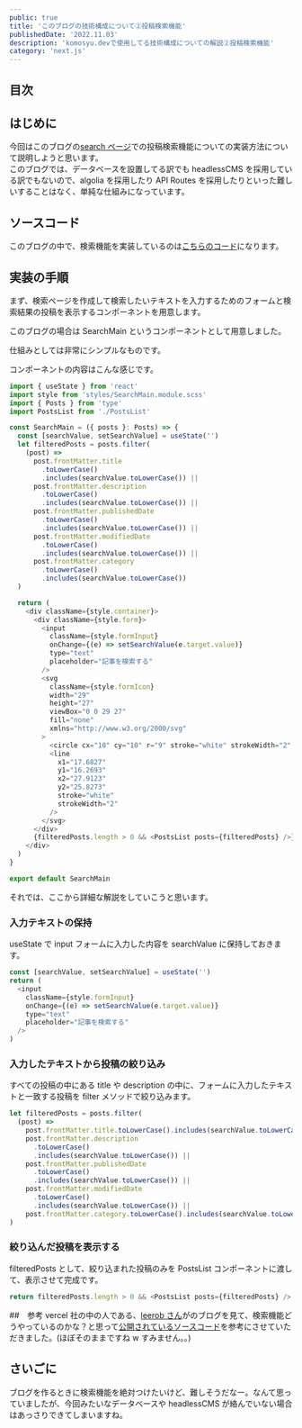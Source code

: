 ```yaml
---
public: true
title: 'このブログの技術構成について②投稿検索機能'
publishedDate: '2022.11.03'
description: 'komosyu.devで使用してる技術構成についての解説②投稿検索機能'
category: 'next.js'
---
```


## 目次

## はじめに

今回はこのブログの[search ページ](/search)での投稿検索機能についての実装方法について説明しようと思います。  
このブログでは、データベースを設置してる訳でも headlessCMS を採用している訳でもないので、algolia を採用したり API Routes を採用したりといった難しいすることはなく、単純な仕組みになっています。

## ソースコード

このブログの中で、検索機能を実装しているのは[こちらのコード](https://github.com/komosyu4649/komosyu/blob/main/comoponents/SearchMain.tsx)になります。

## 実装の手順

まず、検索ページを作成して検索したいテキストを入力するためのフォームと検索結果の投稿を表示するコンポーネントを用意します。

このブログの場合は SearchMain というコンポーネントとして用意しました。

仕組みとしては非常にシンプルなものです。

コンポーネントの内容はこんな感じです。

```js
import { useState } from 'react'
import style from 'styles/SearchMain.module.scss'
import { Posts } from 'type'
import PostsList from './PostsList'

const SearchMain = ({ posts }: Posts) => {
  const [searchValue, setSearchValue] = useState('')
  let filteredPosts = posts.filter(
    (post) =>
      post.frontMatter.title
        .toLowerCase()
        .includes(searchValue.toLowerCase()) ||
      post.frontMatter.description
        .toLowerCase()
        .includes(searchValue.toLowerCase()) ||
      post.frontMatter.publishedDate
        .toLowerCase()
        .includes(searchValue.toLowerCase()) ||
      post.frontMatter.modifiedDate
        .toLowerCase()
        .includes(searchValue.toLowerCase()) ||
      post.frontMatter.category
        .toLowerCase()
        .includes(searchValue.toLowerCase())
  )

  return (
    <div className={style.container}>
      <div className={style.form}>
        <input
          className={style.formInput}
          onChange={(e) => setSearchValue(e.target.value)}
          type="text"
          placeholder="記事を検索する"
        />
        <svg
          className={style.formIcon}
          width="29"
          height="27"
          viewBox="0 0 29 27"
          fill="none"
          xmlns="http://www.w3.org/2000/svg"
        >
          <circle cx="10" cy="10" r="9" stroke="white" strokeWidth="2" />
          <line
            x1="17.6827"
            y1="16.2693"
            x2="27.9123"
            y2="25.8273"
            stroke="white"
            strokeWidth="2"
          />
        </svg>
      </div>
      {filteredPosts.length > 0 && <PostsList posts={filteredPosts} />}
    </div>
  )
}

export default SearchMain
```

それでは、ここから詳細な解説をしていこうと思います。

### 入力テキストの保持

useState で input フォームに入力した内容を searchValue に保持しておきます。

```js
const [searchValue, setSearchValue] = useState('')
return (
  <input
    className={style.formInput}
    onChange={(e) => setSearchValue(e.target.value)}
    type="text"
    placeholder="記事を検索する"
  />
)
```

### 入力したテキストから投稿の絞り込み

すべての投稿の中にある title や description の中に、フォームに入力したテキストと一致する投稿を filter メソッドで絞り込みます。

```js
let filteredPosts = posts.filter(
  (post) =>
    post.frontMatter.title.toLowerCase().includes(searchValue.toLowerCase()) ||
    post.frontMatter.description
      .toLowerCase()
      .includes(searchValue.toLowerCase()) ||
    post.frontMatter.publishedDate
      .toLowerCase()
      .includes(searchValue.toLowerCase()) ||
    post.frontMatter.modifiedDate
      .toLowerCase()
      .includes(searchValue.toLowerCase()) ||
    post.frontMatter.category.toLowerCase().includes(searchValue.toLowerCase())
)
```

### 絞り込んだ投稿を表示する

filteredPosts として、絞り込まれた投稿のみを PostsList コンポーネントに渡して、表示させて完成です。

```js
return filteredPosts.length > 0 && <PostsList posts={filteredPosts} />
```

##　参考
vercel 社の中の人である、[leerob さん](https://github.com/leerob)がのブログを見て、検索機能どうやっているのかな？と思って[公開されているソースコード](https://github.com/leerob/leerob.io/blob/2d81852b9d7799d51b2a7683a9702961cb0759ba/pages/blog.tsx)を参考にさせていただきました。(ほぼそのままですね w すみません。。)

## さいごに

ブログを作るときに検索機能を絶対つけたいけど、難しそうだなー。なんて思っていましたが、今回みたいなデータベースや headlessCMS が絡んでいない場合はあっさりできてしまいますね。
